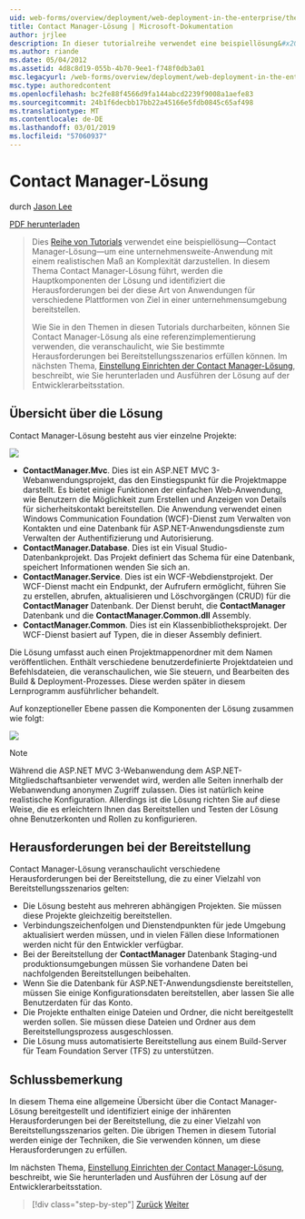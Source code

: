 ```yaml
---
uid: web-forms/overview/deployment/web-deployment-in-the-enterprise/the-contact-manager-solution
title: Contact Manager-Lösung | Microsoft-Dokumentation
author: jrjlee
description: In dieser tutorialreihe verwendet eine beispiellösung&#x2014;Contact Manager-Lösung&#x2014;zur Darstellung einer unternehmensweiten-Anwendung mit einer realistischen arbeiten...
ms.author: riande
ms.date: 05/04/2012
ms.assetid: 4d8c8d19-055b-4b70-9ee1-f748f0db3a01
msc.legacyurl: /web-forms/overview/deployment/web-deployment-in-the-enterprise/the-contact-manager-solution
msc.type: authoredcontent
ms.openlocfilehash: bc2fe88f4566d9fa144abcd2239f9008a1aefe83
ms.sourcegitcommit: 24b1f6decbb17bb22a45166e5fdb0845c65af498
ms.translationtype: MT
ms.contentlocale: de-DE
ms.lasthandoff: 03/01/2019
ms.locfileid: "57060937"
---
```

<a name="the-contact-manager-solution"></a>Contact Manager-Lösung
====================
durch [Jason Lee](https://github.com/jrjlee)

[PDF herunterladen](https://msdnshared.blob.core.windows.net/media/MSDNBlogsFS/prod.evol.blogs.msdn.com/CommunityServer.Blogs.Components.WeblogFiles/00/00/00/63/56/8130.DeployingWebAppsInEnterpriseScenarios.pdf)

> Dies [Reihe von Tutorials](web-deployment-in-the-enterprise.md) verwendet eine beispiellösung&#x2014;Contact Manager-Lösung&#x2014;um eine unternehmensweite-Anwendung mit einem realistischen Maß an Komplexität darzustellen. In diesem Thema Contact Manager-Lösung führt, werden die Hauptkomponenten der Lösung und identifiziert die Herausforderungen bei der diese Art von Anwendungen für verschiedene Plattformen von Ziel in einer unternehmensumgebung bereitstellen.
> 
> Wie Sie in den Themen in diesen Tutorials durcharbeiten, können Sie Contact Manager-Lösung als eine referenzimplementierung verwenden, die veranschaulicht, wie Sie bestimmte Herausforderungen bei Bereitstellungsszenarios erfüllen können. Im nächsten Thema, [Einstellung Einrichten der Contact Manager-Lösung](setting-up-the-contact-manager-solution.md), beschreibt, wie Sie herunterladen und Ausführen der Lösung auf der Entwicklerarbeitsstation.


## <a name="solution-overview"></a>Übersicht über die Lösung

Contact Manager-Lösung besteht aus vier einzelne Projekte:

![](the-contact-manager-solution/_static/image1.png)

- **ContactManager.Mvc**. Dies ist ein ASP.NET MVC 3-Webanwendungsprojekt, das den Einstiegspunkt für die Projektmappe darstellt. Es bietet einige Funktionen der einfachen Web-Anwendung, wie Benutzern die Möglichkeit zum Erstellen und Anzeigen von Details für sicherheitskontakt bereitstellen. Die Anwendung verwendet einen Windows Communication Foundation (WCF)-Dienst zum Verwalten von Kontakten und eine Datenbank für ASP.NET-Anwendungsdienste zum Verwalten der Authentifizierung und Autorisierung.
- **ContactManager.Database**. Dies ist ein Visual Studio-Datenbankprojekt. Das Projekt definiert das Schema für eine Datenbank, speichert Informationen wenden Sie sich an.
- **ContactManager.Service**. Dies ist ein WCF-Webdienstprojekt. Der WCF-Dienst macht ein Endpunkt, der Aufrufern ermöglicht, führen Sie zu erstellen, abrufen, aktualisieren und Löschvorgängen (CRUD) für die **ContactManager** Datenbank. Der Dienst beruht, die **ContactManager** Datenbank und die **ContactManager.Common.dll** Assembly.
- **ContactManager.Common**. Dies ist ein Klassenbibliotheksprojekt. Der WCF-Dienst basiert auf Typen, die in dieser Assembly definiert.

Die Lösung umfasst auch einen Projektmappenordner mit dem Namen veröffentlichen. Enthält verschiedene benutzerdefinierte Projektdateien und Befehlsdateien, die veranschaulichen, wie Sie steuern, und Bearbeiten des Build & Deployment-Prozesses. Diese werden später in diesem Lernprogramm ausführlicher behandelt.

Auf konzeptioneller Ebene passen die Komponenten der Lösung zusammen wie folgt:

![](the-contact-manager-solution/_static/image2.png)

> [!NOTE]
> Während die ASP.NET MVC 3-Webanwendung dem ASP.NET-Mitgliedschaftsanbieter verwendet wird, werden alle Seiten innerhalb der Webanwendung anonymen Zugriff zulassen. Dies ist natürlich keine realistische Konfiguration. Allerdings ist die Lösung richten Sie auf diese Weise, die es erleichtern Ihnen das Bereitstellen und Testen der Lösung ohne Benutzerkonten und Rollen zu konfigurieren.


## <a name="deployment-challenges"></a>Herausforderungen bei der Bereitstellung

Contact Manager-Lösung veranschaulicht verschiedene Herausforderungen bei der Bereitstellung, die zu einer Vielzahl von Bereitstellungsszenarios gelten:

- Die Lösung besteht aus mehreren abhängigen Projekten. Sie müssen diese Projekte gleichzeitig bereitstellen.
- Verbindungszeichenfolgen und Dienstendpunkten für jede Umgebung aktualisiert werden müssen, und in vielen Fällen diese Informationen werden nicht für den Entwickler verfügbar.
- Bei der Bereitstellung der **ContactManager** Datenbank Staging-und produktionsumgebungen müssen Sie vorhandene Daten bei nachfolgenden Bereitstellungen beibehalten.
- Wenn Sie die Datenbank für ASP.NET-Anwendungsdienste bereitstellen, müssen Sie einige Konfigurationsdaten bereitstellen, aber lassen Sie alle Benutzerdaten für das Konto.
- Die Projekte enthalten einige Dateien und Ordner, die nicht bereitgestellt werden sollen. Sie müssen diese Dateien und Ordner aus dem Bereitstellungsprozess ausgeschlossen.
- Die Lösung muss automatisierte Bereitstellung aus einem Build-Server für Team Foundation Server (TFS) zu unterstützen.

## <a name="conclusion"></a>Schlussbemerkung

In diesem Thema eine allgemeine Übersicht über die Contact Manager-Lösung bereitgestellt und identifiziert einige der inhärenten Herausforderungen bei der Bereitstellung, die zu einer Vielzahl von Bereitstellungsszenarios gelten. Die übrigen Themen in diesem Tutorial werden einige der Techniken, die Sie verwenden können, um diese Herausforderungen zu erfüllen.

Im nächsten Thema, [Einstellung Einrichten der Contact Manager-Lösung](setting-up-the-contact-manager-solution.md), beschreibt, wie Sie herunterladen und Ausführen der Lösung auf der Entwicklerarbeitsstation.

> [!div class="step-by-step"]
> [Zurück](web-deployment-in-the-enterprise.md)
> [Weiter](setting-up-the-contact-manager-solution.md)
